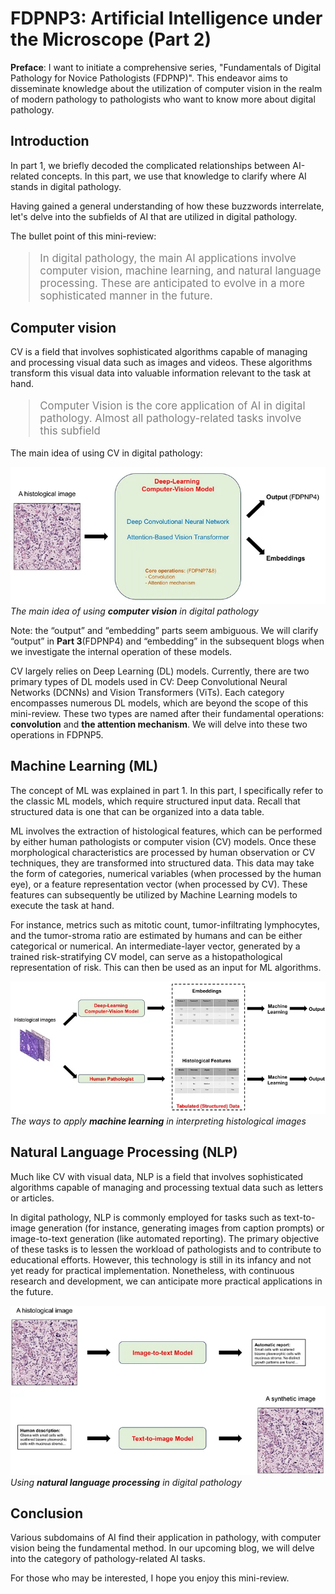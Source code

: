 # FDPNP3: Artificial Intelligence under the Microscope (Part 2)

**Preface**: I want to initiate a comprehensive series, "Fundamentals of Digital Pathology for Novice Pathologists (FDPNP)". This endeavor aims to disseminate knowledge about the utilization of computer vision in the realm of modern pathology to pathologists who want to know more about digital pathology.

## Introduction

In part 1, we briefly decoded the complicated relationships between AI-related concepts. In this part, we use that knowledge to clarify where AI stands in digital pathology.

Having gained a general understanding of how these buzzwords interrelate, let's delve into the subfields of AI that are utilized in digital pathology.

The bullet point of this mini-review:

<blockquote style="font-size: larger; color: gray;">
In digital pathology, the main AI applications involve computer vision, machine learning, and natural language processing. These are anticipated to evolve in a more sophisticated manner in the future.
</blockquote>

## Computer vision

CV is a field that involves sophisticated algorithms capable of managing and processing visual data such as images and videos. These algorithms transform this visual data into valuable information relevant to the task at hand.

<blockquote style="font-size: larger; color: gray;">
Computer Vision is the core application of AI in digital pathology. Almost all pathology-related tasks involve this subfield
</blockquote>

The main idea of using CV in digital pathology:

![Image 1](/img/post14_image1.webp)
*The main idea of using **computer vision** in digital pathology*

Note: the “output” and “embedding” parts seem ambiguous. We will clarify “output” in **Part 3**(FDPNP4) and “embedding” in the subsequent blogs when we investigate the internal operation of these models.

CV largely relies on Deep Learning (DL) models. Currently, there are two primary types of DL models used in CV: Deep Convolutional Neural Networks (DCNNs) and Vision Transformers (ViTs). Each category encompasses numerous DL models, which are beyond the scope of this mini-review. These two types are named after their fundamental operations: **convolution** and **the attention mechanism**. We will delve into these two operations in FDPNP5.

## Machine Learning (ML)

The concept of ML was explained in part 1. In this part, I specifically refer to the classic ML models, which require structured input data. Recall that structured data is one that can be organized into a data table.

ML involves the extraction of histological features, which can be performed by either human pathologists or computer vision (CV) models. Once these morphological characteristics are processed by human observation or CV techniques, they are transformed into structured data. This data may take the form of categories, numerical variables (when processed by the human eye), or a feature representation vector (when processed by CV). These features can subsequently be utilized by Machine Learning models to execute the task at hand.

For instance, metrics such as mitotic count, tumor-infiltrating lymphocytes, and the tumor-stroma ratio are estimated by humans and can be either categorical or numerical. An intermediate-layer vector, generated by a trained risk-stratifying CV model, can serve as a histopathological representation of risk. This can then be used as an input for ML algorithms.

![Image 2](/img/post14_image2.webp)
*The ways to apply **machine learning** in interpreting histological images*

## Natural Language Processing (NLP)

Much like CV with visual data, NLP is a field that involves sophisticated algorithms capable of managing and processing textual data such as letters or articles.

In digital pathology, NLP is commonly employed for tasks such as text-to-image generation (for instance, generating images from caption prompts) or image-to-text generation (like automated reporting). The primary objective of these tasks is to lessen the workload of pathologists and to contribute to educational efforts. However, this technology is still in its infancy and not yet ready for practical implementation. Nonetheless, with continuous research and development, we can anticipate more practical applications in the future.

![Image 3](/img/post14_image3.webp)
*Using **natural language processing** in digital pathology*

## Conclusion

Various subdomains of AI find their application in pathology, with computer vision being the fundamental method. In our upcoming blog, we will delve into the category of pathology-related AI tasks.

For those who may be interested, I hope you enjoy this mini-review.
